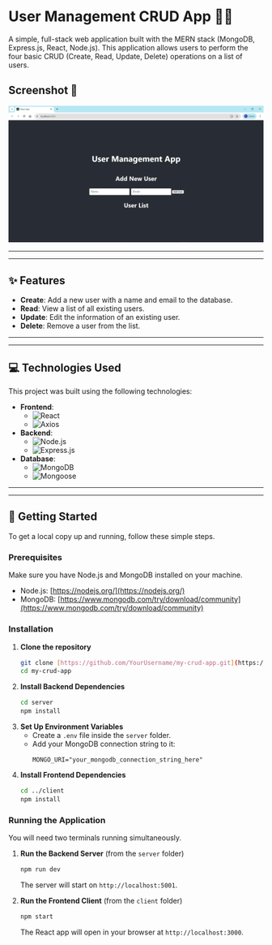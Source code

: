 # User Management CRUD App 🧑‍💻

A simple, full-stack web application built with the MERN stack (MongoDB, Express.js, React, Node.js). This application allows users to perform the four basic CRUD (Create, Read, Update, Delete) operations on a list of users.

## Screenshot 📸

![App Screenshot](docs/screenshot.png)

***
---

## ✨ Features

* **Create**: Add a new user with a name and email to the database.
* **Read**: View a list of all existing users.
* **Update**: Edit the information of an existing user.
* **Delete**: Remove a user from the list.

***
---

## 💻 Technologies Used

This project was built using the following technologies:

* **Frontend**:
    * ![React](https://img.shields.io/badge/React-61DAFB?style=for-the-badge&logo=react&logoColor=black)
    * ![Axios](https://img.shields.io/badge/Axios-5A29E4?style=for-the-badge&logo=axios&logoColor=white)
* **Backend**:
    * ![Node.js](https://img.shields.io/badge/Node.js-339933?style=for-the-badge&logo=nodedotjs&logoColor=white)
    * ![Express.js](https://img.shields.io/badge/Express.js-000000?style=for-the-badge&logo=express&logoColor=white)
* **Database**:
    * ![MongoDB](https://img.shields.io/badge/MongoDB-47A248?style=for-the-badge&logo=mongodb&logoColor=white)
    * ![Mongoose](https://img.shields.io/badge/Mongoose-880000?style=for-the-badge&logo=mongoose&logoColor=white)

***
---

## 🚀 Getting Started

To get a local copy up and running, follow these simple steps.

### Prerequisites

Make sure you have Node.js and MongoDB installed on your machine.
* Node.js: [https://nodejs.org/](https://nodejs.org/)
* MongoDB: [https://www.mongodb.com/try/download/community](https://www.mongodb.com/try/download/community)

### Installation

1.  **Clone the repository**
    ```sh
    git clone [https://github.com/YourUsername/my-crud-app.git](https://github.com/YourUsername/my-crud-app.git)
    cd my-crud-app
    ```
2.  **Install Backend Dependencies**
    ```sh
    cd server
    npm install
    ```
3.  **Set Up Environment Variables**
    * Create a `.env` file inside the `server` folder.
    * Add your MongoDB connection string to it:
        ```
        MONGO_URI="your_mongodb_connection_string_here"
        ```
4.  **Install Frontend Dependencies**
    ```sh
    cd ../client
    npm install
    ```

### Running the Application

You will need two terminals running simultaneously.

1.  **Run the Backend Server** (from the `server` folder)
    ```sh
    npm run dev
    ```
    The server will start on `http://localhost:5001`.

2.  **Run the Frontend Client** (from the `client` folder)
    ```sh
    npm start
    ```
    The React app will open in your browser at `http://localhost:3000`.
